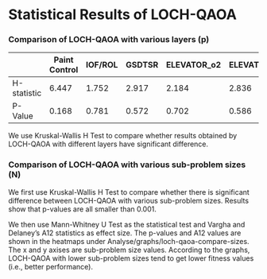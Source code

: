 # Statistical Results of LOCH-QAOA
### Comparison of LOCH-QAOA with various layers (p)

|             | Paint Control | IOF/ROL | GSDTSR | ELEVATOR_o2 | ELEVATOR_o3 |
|-------------|---------------|---------|--------|-------------|-------------|
| H-statistic | 6.447         | 1.752   | 2.917  | 2.184       | 2.836       |
| P-Value     | 0.168         | 0.781   | 0.572  | 0.702       | 0.586       |
We use Kruskal-Wallis H Test to compare whether results obtained by LOCH-QAOA with different layers have significant difference.

### Comparison of LOCH-QAOA with various sub-problem sizes (N)
We first use Kruskal-Wallis H Test to compare whether there is significant difference between LOCH-QAOA with various sub-problem sizes. Results show that p-values are all smaller than 0.001.

We then use Mann-Whitney U Test as the statistical test and Vargha and Delaney’s A12 statistics as effect size. The p-values and A12 values are shown in the heatmaps under Analyse/graphs/loch-qaoa-compare-sizes. The x and y axises are sub-problem size values.
According to the graphs, LOCH-QAOA with lower sub-problem sizes tend to get lower fitness values (i.e., better performance).


